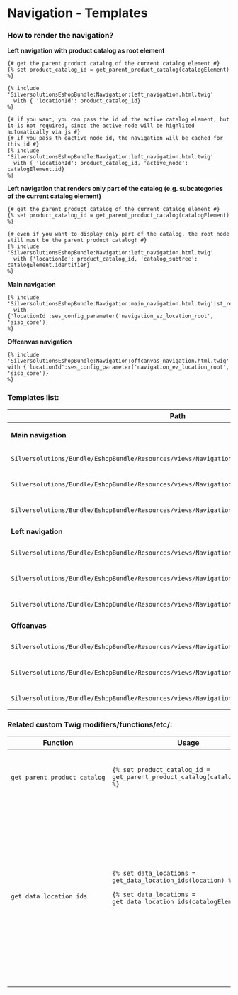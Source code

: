 #  Navigation - Templates 

### How to render the navigation?

**Left navigation with product catalog as root element**

``` 
{# get the parent product catalog of the current catalog element #}
{% set product_catalog_id = get_parent_product_catalog(catalogElement) %}

{% include 'SilversolutionsEshopBundle:Navigation:left_navigation.html.twig'
  with { 'locationId': product_catalog_id}
%}

{# if you want, you can pass the id of the active catalog element, but it is not required, since the active node will be highlited automatically via js #}
{# if you pass th eactive node id, the navigation will be cached for this id #}
{% include 'SilversolutionsEshopBundle:Navigation:left_navigation.html.twig'
  with { 'locationId': product_catalog_id, 'active_node': catalogElement.id}
%}
```

**Left navigation that renders only part of the catalog (e.g. subcategories of the current catalog element)**

``` 
{# get the parent product catalog of the current catalog element #}
{% set product_catalog_id = get_parent_product_catalog(catalogElement) %}

{# even if you want to display only part of the catalog, the root node still must be the parent product catalog! #}
{% include 'SilversolutionsEshopBundle:Navigation:left_navigation.html.twig'
  with {'locationId': product_catalog_id, 'catalog_subtree': catalogElement.identifier}
%}
```

**Main navigation**

``` 
{% include 'SilversolutionsEshopBundle:Navigation:main_navigation.html.twig'|st_resolve_template
  with {'locationId':ses_config_parameter('navigation_ez_location_root', 'siso_core')}
%}
```

**Offcanvas navigation**

``` 
{% include 'SilversolutionsEshopBundle:Navigation:offcanvas_navigation.html.twig'|st_resolve_template
with {'locationId':ses_config_parameter('navigation_ez_location_root', 'siso_core')}
%}
```

### Templates list:

<table>
<colgroup>
<col style="width: 50%" />
<col style="width: 50%" />
</colgroup>
<thead>
<tr class="header">
<th>Path</th>
<th>Description</th>
</tr>
</thead>
<tbody>
<tr>
<td><p><strong>Main navigation  </strong>  </p></td>
<td><pre><code>*******************************************************</code></pre></td>
</tr>
<tr>
<td><pre><code>Silversolutions/Bundle/EshopBundle/Resources/views/Navigation/main_navigation.html.twig</code></pre></td>
<td>Renders the navigation subcontroller, that builds the main navigation</td>
</tr>
<tr>
<td><pre><code>Silversolutions/Bundle/EshopBundle/Resources/views/Navigation/main_menu.html.twig</code></pre></td>
<td>Renders the main navigation list &lt;ul&gt; and includes
<pre><code>knp_menu.html.twig</code></pre></td>
</tr>
<tr>
<td><pre><code>Silversolutions/Bundle/EshopBundle/Resources/views/Navigation/knp_menu.html.twig</code></pre></td>
<td>Renders the main navigation nodes as &lt;li&gt; elements</td>
</tr>
<tr>
<td><strong>Left navigation</strong></td>
<td><pre><code>*******************************************************</code></pre></td>
</tr>
<tr>
<td><pre><code>Silversolutions/Bundle/EshopBundle/Resources/views/Navigation/left_navigation.html.twig</code></pre></td>
<td>Renders the navigation subcontroller, that builds the left navigation</td>
</tr>
<tr>
<td><pre><code>Silversolutions/Bundle/EshopBundle/Resources/views/Navigation/left_menu.html.twig</code></pre></td>
<td>Renders the left navigation list &lt;ul&gt; and includes
<pre><code>left_menu.html.twig</code></pre></td>
</tr>
<tr>
<td><pre><code>Silversolutions/Bundle/EshopBundle/Resources/views/Navigation/knp_left_menu.html.twig</code></pre></td>
<td>Renders the left navigation nodes as &lt;li&gt; elements</td>
</tr>
<tr>
<td><strong>Offcanvas</strong></td>
<td><pre><code>*******************************************************</code></pre></td>
</tr>
<tr>
<td><pre><code>Silversolutions/Bundle/EshopBundle/Resources/views/Navigation/offcanvas_navigation.html.twig</code></pre></td>
<td>Renders the navigation subcontroller, that builds the offcanvas navigation</td>
</tr>
<tr>
<td><pre><code>Silversolutions/Bundle/EshopBundle/Resources/views/Navigation/offcanvas_menu.html.twig</code></pre></td>
<td>Renders the offcanvas navigation list &lt;ul&gt; and includes
<pre><code>knp_offcanvas.html.twig</code></pre></td>
</tr>
<tr>
<td><pre><code>Silversolutions/Bundle/EshopBundle/Resources/views/Navigation/knp_offcanvas.html.twig</code></pre></td>
<td>Renders the offcanvas navigation nodes as &lt;li&gt; elements</td>
</tr>
</tbody>
</table>

### Related custom Twig modifiers/functions/etc/:

<table>
<colgroup>
<col style="width: 25%" />
<col style="width: 25%" />
<col style="width: 25%" />
<col style="width: 25%" />
</colgroup>
<thead>
<tr class="header">
<th>Function</th>
<th>Usage</th>
<th>Parameters</th>
<th>Description</th>
</tr>
</thead>
<tbody>
<tr>
<td><pre><code>get_parent_product_catalog</code></pre></td>
<td>

<pre class="" data-syntaxhighlighter-params="brush: java; gutter: false; theme: Confluence" data-theme="Confluence"><code>{% set product_catalog_id = get_parent_product_catalog(catalogElement) %}</code></pre>
<p> </p>
<p>  </p></td>
<td> 
<pre><code>\Silversolutions\Bundle\EshopBundle\Catalog\CatalogElement</code></pre></td>
<td><pre><code>Fetches the parent product catalog element for the $identifier</code></pre></td>
</tr>
<tr>
<td><pre><code>get_data_location_ids</code></pre></td>
<td>

<pre class="" data-syntaxhighlighter-params="brush: java; gutter: false; theme: Confluence" data-theme="Confluence"><code>{% set data_locations = get_data_location_ids(location) %}

{% set data_locations = get_data_location_ids(catalogElement) %}</code></pre>
<p><br />
</p></td>
<td><pre><code>\eZ\Publish\API\Repository\Values\Content\Location</code></pre>
<pre><code>or</code></pre>
<pre><code>\Silversolutions\Bundle\EshopBundle\Catalog\CatalogElement</code></pre></td>
<td><pre><code>Returns a comma separated string of data_locations of the given element.</code></pre>
<pre><code>All parent locations incl. the element location are returned. </code></pre>
<pre><code>These data_locations are used to highlite the active node in the navigation. </code></pre>
<pre><code> </code></pre></td>
</tr>
</tbody>
</table>
